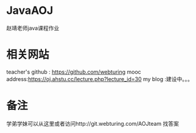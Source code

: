 # JavaAOJ
赵靖老师java课程作业
# 相关网站
teacher's github : https://github.com/webturing 
mooc address:https://oj.ahstu.cc/lecture.php?lecture_id=30
my blog :建设中。。。
# 备注
学弟学妹可以从这里或者访问http://git.webturing.com/AOJteam 找答案
